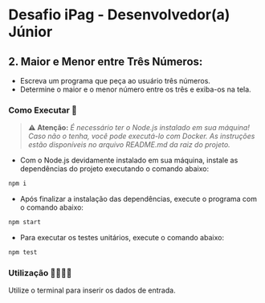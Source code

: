 # Desafio iPag - Desenvolvedor(a) Júnior

## 2. Maior e Menor entre Três Números:

* Escreva um programa que peça ao usuário três números.
* Determine o maior e o menor número entre os três e exiba-os na tela.

### Como Executar 🐧

> **⚠️ Atenção:** _É necessário ter o Node.js instalado em sua máquina! Caso não o tenha, você pode executá-lo com Docker. As instruções estão disponíveis no arquivo README.md da raiz do projeto._

- Com o Node.js devidamente instalado em sua máquina, instale as dependências do projeto executando o comando abaixo:

```bash
npm i
```

- Após finalizar a instalação das dependências, execute o programa com o comando abaixo:

```bash
npm start
```

- Para executar os testes unitários, execute o comando abaixo:

```bash
npm test
```

### Utilização 🧑‍💻👩‍💻

Utilize o terminal para inserir os dados de entrada.